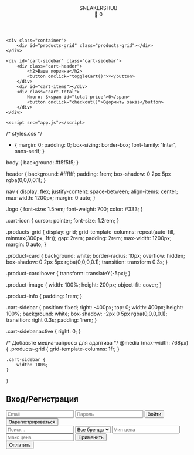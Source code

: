 <!-- index.html -->
<!DOCTYPE html>
<html lang="ru">
<head>
    <meta charset="UTF-8">
    <meta name="viewport" content="width=device-width, initial-scale=1.0">
    <title>Sneakers Store</title>
    <link rel="stylesheet" href="styles.css">
    <link href="https://fonts.googleapis.com/css2?family=Inter:wght@400;700&display=swap" rel="stylesheet">
</head>
<body>
    <header>
        <nav>
            <div class="logo">SNEAKERSHUB</div>
            <div class="cart-icon" onclick="toggleCart()">🛒 <span id="cart-count">0</span></div>
        </nav>
    </header>

    <div class="container">
        <div id="products-grid" class="products-grid"></div>
    </div>

    <div id="cart-sidebar" class="cart-sidebar">
        <div class="cart-header">
            <h2>Ваша корзина</h2>
            <button onclick="toggleCart()">×</button>
        </div>
        <div id="cart-items"></div>
        <div class="cart-total">
            Итого: $<span id="total-price">0</span>
            <button onclick="checkout()">Оформить заказ</button>
        </div>
    </div>

    <script src="app.js"></script>
    
</body>
</html>




/* styles.css */
* {
    margin: 0;
    padding: 0;
    box-sizing: border-box;
    font-family: 'Inter', sans-serif;
}

body {
    background: #f5f5f5;
}

header {
    background: #ffffff;
    padding: 1rem;
    box-shadow: 0 2px 5px rgba(0,0,0,0.1);
}

nav {
    display: flex;
    justify-content: space-between;
    align-items: center;
    max-width: 1200px;
    margin: 0 auto;
}

.logo {
    font-size: 1.5rem;
    font-weight: 700;
    color: #333;
}

.cart-icon {
    cursor: pointer;
    font-size: 1.2rem;
}

.products-grid {
    display: grid;
    grid-template-columns: repeat(auto-fill, minmax(300px, 1fr));
    gap: 2rem;
    padding: 2rem;
    max-width: 1200px;
    margin: 0 auto;
}

.product-card {
    background: white;
    border-radius: 10px;
    overflow: hidden;
    box-shadow: 0 2px 5px rgba(0,0,0,0.1);
    transition: transform 0.3s;
}

.product-card:hover {
    transform: translateY(-5px);
}

.product-image {
    width: 100%;
    height: 200px;
    object-fit: cover;
}

.product-info {
    padding: 1rem;
}

.cart-sidebar {
    position: fixed;
    right: -400px;
    top: 0;
    width: 400px;
    height: 100%;
    background: white;
    box-shadow: -2px 0 5px rgba(0,0,0,0.1);
    transition: right 0.3s;
    padding: 1rem;
}

.cart-sidebar.active {
    right: 0;
}

/* Добавьте медиа-запросы для адаптива */
@media (max-width: 768px) {
    .products-grid {
        grid-template-columns: 1fr;
    }
    
    .cart-sidebar {
        width: 100%;
    }
}





<!-- auth-modal.html -->
<div class="auth-modal">
    <div class="auth-content">
        <h2>Вход/Регистрация</h2>
        <input type="email" id="auth-email" placeholder="Email">
        <input type="password" id="auth-password" placeholder="Пароль">
        <button onclick="handleAuth()">Войти</button>
        <button onclick="handleRegister()">Зарегистрироваться</button>
    </div>
</div>




<!-- search-filters.html -->
<div class="filters">
    <input type="text" id="search-input" placeholder="Поиск...">
    <select id="brand-filter">
        <option value="">Все бренды</option>
        <option>Nike</option>
        <option>Adidas</option>
    </select>
    <input type="number" id="min-price" placeholder="Мин цена">
    <input type="number" id="max-price" placeholder="Макс цена">
    <button onclick="applyFilters()">Применить</button>
</div>




<!-- checkout.html -->
<div class="checkout-form">
    <div id="card-element"></div>
    <button id="submit-payment">Оплатить</button>
</div>


